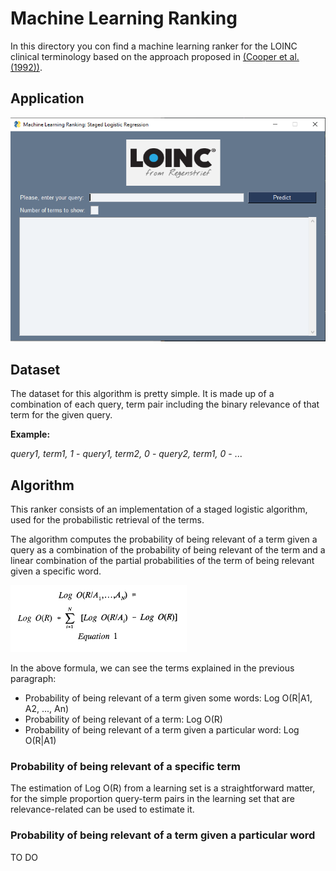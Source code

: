 # Machine Learning Ranking

In this directory you con find a machine learning ranker for the LOINC clinical terminology based on the approach proposed in [(Cooper et al. (1992))](papers/p198-cooper.pdf).

## Application

![Main app](img/app.PNG)

## Dataset

The dataset for this algorithm is pretty simple. It is made up of a combination of each query, term pair including the binary relevance of that term for the given query.

**Example:**

*query1, term1, 1* - *query1, term2, 0* - *query2, term1, 0* - ...


## Algorithm

This ranker consists of an implementation of a staged logistic algorithm, used for the probabilistic retrieval of the terms.

The algorithm computes the probability of being relevant of a term given a query as a combination of the probability of being relevant of the term and a linear combination of the partial probabilities of the term of being relevant given a specific word.

![mlranking_prob](img/mlranking_probability.PNG)

In the above formula, we can see the terms explained in the previous paragraph:
- Probability of being relevant of a term given some words: Log O(R|A1, A2, ..., An)
- Probability of being relevant of a term: Log O(R)
- Probability of being relevant of a term given a particular word: Log O(R|A1)

### Probability of being relevant of a specific term

The estimation of Log O(R) from a learning set is a straightforward matter, for the simple proportion query-term pairs in the learning set that are relevance-related can be used to estimate it.

### Probability of being relevant of a term given a particular word

TO DO

